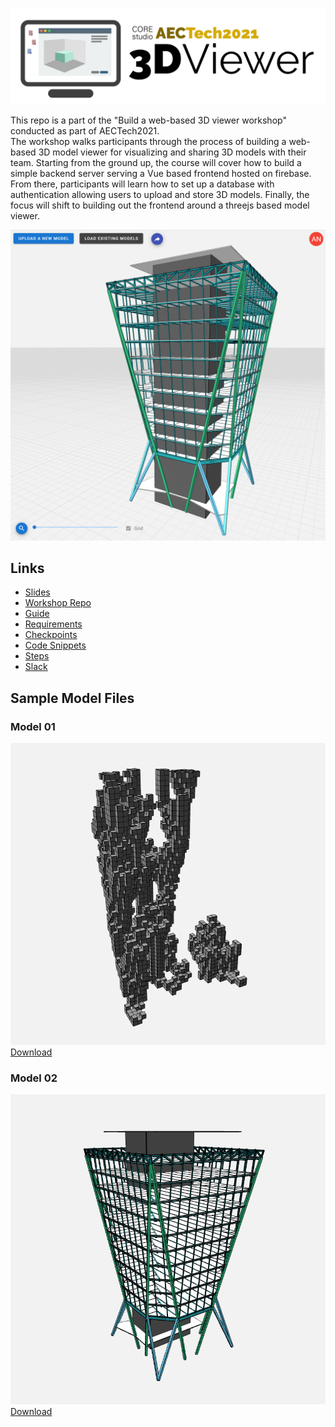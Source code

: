 ![AECTech 2021 3D Viewer Logo](/assets/images/logo_text.png)

This repo is a part of the "Build a web-based 3D viewer workshop" conducted as part of AECTech2021.  
The workshop walks participants through the process of building a web-based 3D model viewer for visualizing and sharing 3D models with their team. Starting from the ground up, the course will cover how to build a simple backend server serving a Vue based frontend hosted on firebase. From there, participants will learn how to set up a database with authentication allowing users to upload and store 3D models. Finally, the focus will shift to building out the frontend around a threejs based model viewer.

![3D Viewer Screenshot](/assets/images/scr_01.png)

## Links
- [Slides](https://docs.google.com/presentation/d/1HOFNIUX1BC-c2bF6zPgNs7X7uvbgcwXUzfNc0dcfSk4/view)
- [Workshop Repo](https://github.com/tt-acm/aectech2021-3dviewer)
- [Guide](https://github.com/tt-acm/aectech2021-3dviewer/wiki/)
- [Requirements](https://github.com/tt-acm/aectech2021-3dviewer/wiki#requirements)
- [Checkpoints](https://github.com/tt-acm/aectech2021-3dviewer/branches/all)
- [Code Snippets](https://github.com/tt-acm/aectech2021-3dviewer/wiki/Snippets)
- [Steps](https://github.com/tt-acm/aectech2021-3dviewer/wiki/Steps)
- [Slack](https://join.slack.com/t/aectechevent/shared_invite/zt-xxlg0p7q-cQeVGHDxLcpPeHYSAKe32w)

## Sample Model Files

### Model 01
![Model File 01](/assets/models/Model_01.png)  
[Download](/assets/models/Model_01.3dm)

### Model 02
![Model File 02](/assets/models/Model_02.png)  
[Download](/assets/models/Model_02.3dm)
